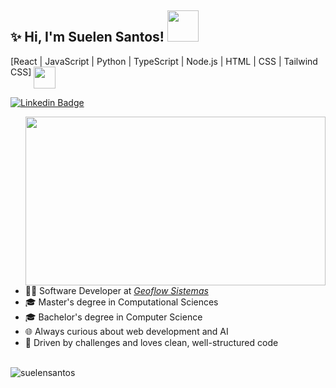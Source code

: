 <h2> ✨ Hi, I'm Suelen Santos! <img src="https://media.giphy.com/media/I1yVRt6aBQMeVkSS6z/giphy.gif" width="50"></h2>
<p> [React | JavaScript | Python | TypeScript | Node.js | HTML | CSS | Tailwind CSS] <img src="https://media.giphy.com/media/QTfX9Ejfra3ZmNxh6B/giphy.gif" width="35" align="top"></p>

[![Linkedin Badge](https://img.shields.io/badge/LinkedIn-0077B5?style=flat-square&logo=linkedin&logoColor=white&link=https://www.linkedin.com/in/suelenr-santos/)](https://www.linkedin.com/in/suelenr-santos/)

<img src="https://media.giphy.com/media/L1R1tvI9svkIWwpVYr/giphy.gif" width="480" height="270" align="right">

- 👩‍💻 Software Developer at _[Geoflow Sistemas](https://geoflow.com.br/)_
- 🎓 Master's degree in Computational Sciences
- 🎓 Bachelor's degree in Computer Science
- 🌐 Always curious about web development and AI
- 🚀 Driven by challenges and loves clean, well-structured code

<br>
<img src="https://github-readme-stats.vercel.app/api/top-langs?username=suelensantos&show_icons=true&theme=dracula&hide_border=true&locale=en&layout=compact" alt="suelensantos"/>
